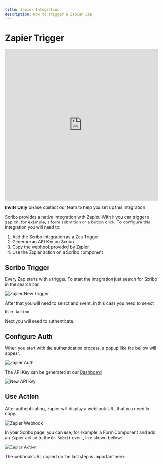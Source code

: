 ```yaml
---
title: Zapier Integration
description: How to trigger a Zapier Zap
---
```

# Zapier Trigger

<iframe width="100%" height="500" src="https://www.youtube.com/embed/6aUeSaSEpU0" title="YouTube video player" frameborder="0" allow="accelerometer; autoplay; clipboard-write; encrypted-media; gyroscope; picture-in-picture" allowfullscreen></iframe>

**Invite Only** please contact our team to help you set up this integration

Scribo provides a native integration with Zapier. With it you can trigger a zap on, for example, a form submition or a button click.
To configure this integration you will need to:
1. Add the Scribo integration as a Zap Trigger
2. Generate an API Key on Scribo
3. Copy the webhook provided by Zapier
4. Use the Zapier action on a Scribo component

## Scribo Trigger

Every Zap starts with a trigger. To start the integration just search for Scribo in the search bar.

![Zapier New Trigger](assets/zapier-new-trigger.png)

After that you will need to select and event. In this case you need to select

`User Action`

Next you will need to authenticate.

## Configure Auth

When you start with the authentication process, a popup like the bellow will appear.

![Zapier Auth](assets/zapier-auth.png)

The API Key can be generated at our [Dashboard](https://app.scribo.dev/keys)

![New API Key](assets/api-key.png)

## Use Action

After authenticating, Zapier will display a webhook URL that you need to copy.

![Zapier Webhook](assets/zapier-webhook.png)

In your Scribo page, you can use, for example, a Form Component and add an Zapier action to the `On Submit` event, like shown bellow:

![Zapier Action](assets/zapier-action.png)

The webhook URL copied on the last step is important here.
